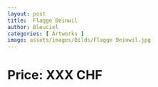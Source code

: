 ```yaml
---
layout: post
title:  Flagge Beinwil
author: Bleuciel
categories: [ Artworks ]
image: assets/images/Bilds/Flagge Beinwil.jpg
---
```

# Price: XXX CHF
